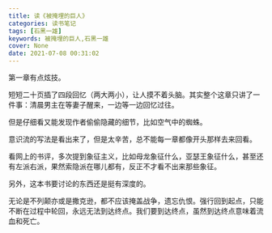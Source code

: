 ```yaml
---
title: 读《被掩埋的巨人》
categories: 读书笔记
tags: [石黑一雄]
keywords: 被掩埋的巨人,石黑一雄
cover: None
date: 2021-07-08 00:31:02
---
```

第一章有点炫技。

短短二十页插了四段回忆（两大两小），让人摸不着头脑。其实整个这章只讲了一件事：清晨男主在等妻子醒来，一边等一边回忆过往。

但是仔细看又能发现作者偷偷隐藏的细节，比如空气中的蜘蛛。

意识流的写法是看出来了，但是太辛苦，总不能每一章都像开头那样去来回看。

看网上的书评，多次提到象征主义，比如母龙象征什么，亚瑟王象征什么，甚至还有左派右派，果然索隐派在哪儿都有，反正不才看不出来那些象征。

另外，这本书要讨论的东西还是挺有深度的。

无论是不列颠亦或是撒克逊，都不应该掩盖战争，遗忘仇恨。强行回到起点，只能不断在过程中轮回，永远无法到达终点。我们要到达终点，虽然到达终点意味着流血和死亡。